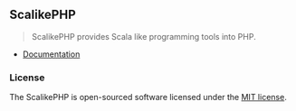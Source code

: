 ## ScalikePHP
> ScalikePHP provides Scala like programming tools into PHP.

- [Documentation](http://shogogg.github.io/scalikephp/)

### License
The ScalikePHP is open-sourced software licensed under the [MIT license](http://opensource.org/licenses/MIT).
